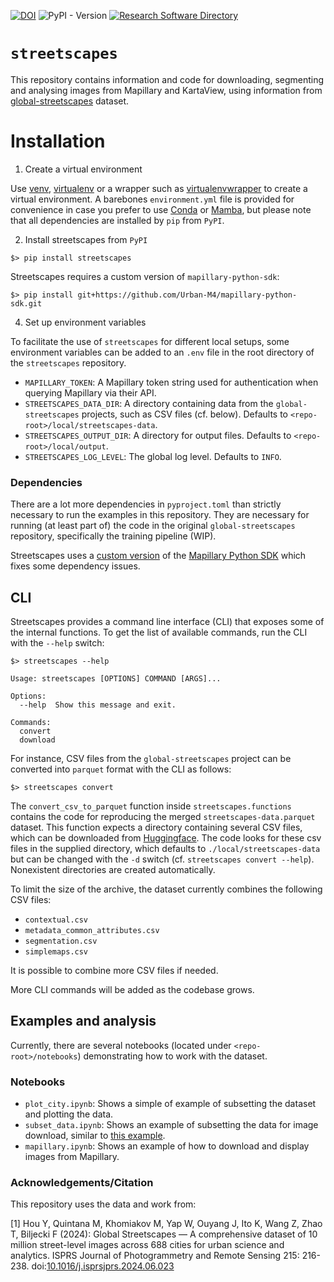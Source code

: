 [![DOI](https://zenodo.org/badge/DOI/10.5281/zenodo.14283584.svg)](https://doi.org/10.5281/zenodo.14283533)
![PyPI - Version](https://img.shields.io/pypi/v/streetscapes)
[![Research Software Directory](https://img.shields.io/badge/RSD-streetscapes-00a3e3)
](https://research-software-directory.org/software/streetscapes)

# `streetscapes`
This repository contains information and code for downloading, segmenting and analysing images from Mapillary and KartaView, using information from [global-streetscapes](https://github.com/ualsg/global-streetscapes/tree/main) dataset.

# Installation
1. Create a virtual environment

Use [venv](https://docs.python.org/3/library/venv.html), [virtualenv](https://virtualenv.pypa.io/en/stable/) or a wrapper such as [virtualenvwrapper](https://virtualenvwrapper.readthedocs.io/en/latest/) to create a virtual environment. A barebones `environment.yml` file is provided for convenience in case you prefer to use [Conda](https://anaconda.org/) or [Mamba](https://mamba.readthedocs.io/en/latest/installation/mamba-installation.html), but please note that all dependencies are installed by `pip` from `PyPI`.

2. Install streetscapes from `PyPI`

```shell
$> pip install streetscapes
```

Streetscapes requires a custom version of `mapillary-python-sdk`:

```shell
$> pip install git+https://github.com/Urban-M4/mapillary-python-sdk.git
```

4. Set up environment variables

To facilitate the use of `streetscapes` for different local setups, some environment variables can be added to an `.env` file in the root directory of the `streetscapes` repository.

- `MAPILLARY_TOKEN`: A Mapillary token string used for authentication when querying Mapillary via their API.
- `STREETSCAPES_DATA_DIR`: A directory containing data from the `global-streetscapes` projects, such as CSV files (cf. below). Defaults to `<repo-root>/local/streetscapes-data`.
- `STREETSCAPES_OUTPUT_DIR`: A directory for output files. Defaults to `<repo-root>/local/output`.
- `STREETSCAPES_LOG_LEVEL`: The global log level. Defaults to `INFO`.

### Dependencies
There are a lot more dependencies in `pyproject.toml` than strictly necessary to run the examples in this repository. They are necessary for running (at least part of) the code in the original `global-streetscapes` repository, specifically the training pipeline (WIP).

Streetscapes uses a [custom version](https://github.com/Urban-M4/mapillary-python-sdk) of the [Mapillary Python SDK](https://github.com/mapillary/mapillary-python-sdk) which fixes some dependency issues.

## CLI
Streetscapes provides a command line interface (CLI) that exposes some of the internal functions. To get the list of available commands, run the CLI with the `--help` switch:

```shell
$> streetscapes --help

Usage: streetscapes [OPTIONS] COMMAND [ARGS]...

Options:
  --help  Show this message and exit.

Commands:
  convert
  download
```

For instance, CSV files from the `global-streetscapes` project can be converted into `parquet` format with the CLI as follows:

```shell
$> streetscapes convert
```

The `convert_csv_to_parquet` function inside `streetscapes.functions` contains the code for reproducing the merged `streetscapes-data.parquet` dataset. This function expects a directory  containing several CSV files, which can be downloaded from [Huggingface](https://huggingface.co/datasets/NUS-UAL/global-streetscapes/tree/main/data). The code looks for these csv files in the supplied directory, which defaults to `./local/streetscapes-data` but can be changed with the `-d` switch (cf. `streetscapes convert --help`). Nonexistent directories are created automatically.

To limit the size of the archive, the dataset currently combines the following CSV files:

- `contextual.csv`
- `metadata_common_attributes.csv`
- `segmentation.csv`
- `simplemaps.csv`

It is possible to combine more CSV files if needed.

More CLI commands will be added as the codebase grows.

## Examples and analysis
Currently, there are several notebooks (located under `<repo-root>/notebooks`) demonstrating how to work with the dataset.

### Notebooks
- `plot_city.ipynb`: Shows a simple of example of subsetting the dataset and plotting the data.
- `subset_data.ipynb`: Shows an example of subsetting the data for image download, similar to [this example](https://github.com/ualsg/global-streetscapes/blob/main/code/download_imgs/sample_subset_download.ipynb).
- `mapillary.ipynb`: Shows an example of how to download and display images from Mapillary.

### Acknowledgements/Citation
This repository uses the data and work from:

[1] Hou Y, Quintana M, Khomiakov M, Yap W, Ouyang J, Ito K, Wang Z, Zhao T, Biljecki F (2024): Global Streetscapes — A comprehensive dataset of 10 million street-level images across 688 cities for urban science and analytics. ISPRS Journal of Photogrammetry and Remote Sensing 215: 216-238. doi:[10.1016/j.isprsjprs.2024.06.023](https://doi.org/10.1016/j.isprsjprs.2024.06.023)


